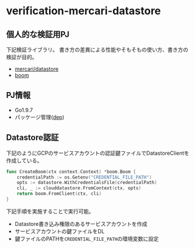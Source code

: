 # verification-mercari-datastore

## 個人的な検証用PJ

下記検証ライブラリ。
書き方の差異による性能やそもそもの使い方、書き方の検証が目的。

- [mercari/datastore](https://github.com/mercari/datastore)
- [boom](https://github.com/mercari/datastore/tree/master/boom) 

## PJ情報

- Go1.9.7
- パッケージ管理([dep](https://github.com/golang/dep))

## Datastore認証

下記のようにGCPのサービスアカウントの認証鍵ファイルでDatastoreClientを作成している。

```go
func CreateBoom(ctx context.Context) *boom.Boom {
	credentialPath := os.Getenv("CREDENTIAL_FILE_PATH")
	opts := datastore.WithCredentialsFile(credentialPath)
	cli, _ := clouddatastore.FromContext(ctx, opts)
	return boom.FromClient(ctx, cli)
}
```

下記手順を実施することで実行可能。

- Datastore書き込み権限のあるサービスアカウントを作成
- サービスアカウントの鍵ファイルをDL
- 鍵ファイルのPATHを`CREDENTIAL_FILE_PATH`の環境変数に設定

